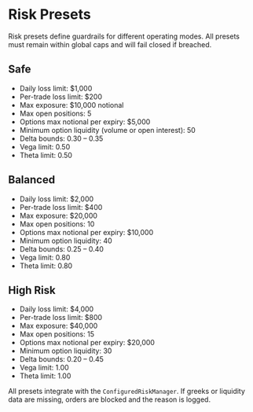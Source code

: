 # Risk Presets

Risk presets define guardrails for different operating modes. All presets must remain within global caps and will fail closed if breached.

## Safe
- Daily loss limit: $1,000
- Per-trade loss limit: $200
- Max exposure: $10,000 notional
- Max open positions: 5
- Options max notional per expiry: $5,000
- Minimum option liquidity (volume or open interest): 50
- Delta bounds: 0.30 – 0.35
- Vega limit: 0.50
- Theta limit: 0.50

## Balanced
- Daily loss limit: $2,000
- Per-trade loss limit: $400
- Max exposure: $20,000
- Max open positions: 10
- Options max notional per expiry: $10,000
- Minimum option liquidity: 40
- Delta bounds: 0.25 – 0.40
- Vega limit: 0.80
- Theta limit: 0.80

## High Risk
- Daily loss limit: $4,000
- Per-trade loss limit: $800
- Max exposure: $40,000
- Max open positions: 15
- Options max notional per expiry: $20,000
- Minimum option liquidity: 30
- Delta bounds: 0.20 – 0.45
- Vega limit: 1.00
- Theta limit: 1.00

All presets integrate with the `ConfiguredRiskManager`. If greeks or liquidity data are missing, orders are blocked and the reason is logged.

